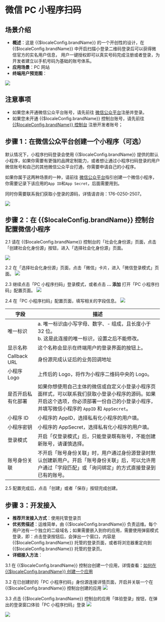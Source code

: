 # 微信 PC 小程序扫码

<LastUpdated />

## 场景介绍

- **概述**：这是 {{$localeConfig.brandName}} 的一个开创性的设计，在 {{$localeConfig.brandName}} 中开启扫描小登录二维码登录后可以获得微信官方的实名用户信息， 用户一键授权即可以真实号码完成注册或者登录，为开发者建立以手机号码为基础的账号体系。
- **应用场景**：PC 网站
- **终端用户预览图**：

![](./images/login-cn.jpg)

## 注意事项

- 如果您未开通微信公众平台账号，请先前往 [微信公众平台](https://mp.weixin.qq.com/wxopen/waregister?action=step1&token=&lang=zh_CN)注册并登录。
- 如果您未开通 {{$localeConfig.brandName}} 控制台账号，请先前往 [{{$localeConfig.brandName}} 控制台](https://authing.cn/) 注册开发者账号；

## 步骤 1：在微信公众平台创建一个小程序（可选）

默认情况下，小程序扫码登录会使用 {{$localeConfig.brandName}} 提供的默认小程序，如果你需要有更强的品牌定制能力，或者想让通过小程序扫码登录的用户微信账号和自己的其他微信公众平台打通，你需要申请自己的小程序。

如果你属于这两种场景的一种，请前往 [微信公众平台](https://mp.weixin.qq.com/wxopen/waregister?action=step1&token=&lang=zh_CN)指引创建一个微信小程序，你需要记录下该应用的`App ID`和`App Secret`，后面需要用到。

同时你需要联系我们获取小登录的源码，详情请咨询：176-0250-2507。

![](./images/register-wechat-miniprogram.jpg)

## 步骤 2：在 {{$localeConfig.brandName}} 控制台配置微信小程序

2.1 请在 {{$localeConfig.brandName}} 控制台的「社会化身份源」页面，点击「创建社会化身份源」按钮，进入「选择社会化身份源」页面。

![](~@imagesZhCn/guides/connections/create-social-idp.jpg)

2.2 在「选择社会化身份源」页面，点击「微信」卡片，进入「微信登录模式」页面。
![](../wechat-pc/images/add-app-1.jpg)

2.3 继续点击「PC 小程序扫码」登录模式，或者点击 **… 添加** 打开「PC 小程序扫码」配置页面。
![](./images/add-app1.jpg)

2.4 在「PC 小程序扫码」配置页面，填写相关的字段信息。
![](./images/add-app2.jpg)

| 字段               | 描述                                                                                                                                                                                        |
| ------------------ | ------------------------------------------------------------------------------------------------------------------------------------------------------------------------------------------- |
| 唯一标识           | a. 唯一标识由小写字母、数字、- 组成，且长度小于 32 位。<br />b. 这是此连接的唯一标识，设置之后不能修改。                                                                                    |
| 显示名称           | 这个名称会显示在终端用户的登录界面的按钮上。                                                                                                                                                |
| Callback URL       | 身份源完成认证后的业务回调地址                                                                                                                                                              |
| 小程序 Logo        | 上传后的 Logo，将作为小程序二维码中央的 Logo。                                                                                                                                              |
| 是否开启私有化部署 | 如果你想使用自己主体的微信或自定义小登录小程序页面样式，可以联系我们获取小登录小程序的源码。如果开启这个选项，你必须部署一份自己的小登录小程序，并填写微信小程序的 `AppID` 和 `AppSecret`。 |
| 小程序 ID          | 小程序的 AppID，选择私有化小程序的用户填。                                                                                                                                                  |
| 小程序密钥         | 小程序的 AppSecret，选择私有化小程序的用户填。                                                                                                                                              |
| 登录模式           | 开启「仅登录模式」后，只能登录既有账号，不能创建新账号，请谨慎选择。                                                                                                                        |
| 账号身份关联       | 不开启「账号身份关联」时，用户通过身份源登录时默认创建新用户。开启「账号身份关联」后，可以允许用户通过「字段匹配」或「询问绑定」的方式直接登录到已有的账号。                                |

2.5 配置完成后，点击「创建」或者「保存」按钮完成创建。


## 步骤 3：开发接入

- **推荐开发接入方式**：使用托管登录页
- **优劣势描述**：运维简单，由 {{$localeConfig.brandName}} 负责运维。每个用户池有一个独立的二级域名；如果需要嵌入到你的应用，需要使用弹窗模式登录，即：点击登录按钮后，会弹出一个窗口，内容是 {{$localeConfig.brandName}} 托管的登录页面，或者将浏览器重定向到 {{$localeConfig.brandName}} 托管的登录页。
- **详细接入方法**：

3.1 在 {{$localeConfig.brandName}} 控制台创建一个应用，详情查看：[如何在 {{$localeConfig.brandName}} 创建一个应用](/guides/app/create-app)

3.2 在已创建好的「PC 小程序扫码」身份源连接详情页面，开启并关联一个在 {{$localeConfig.brandName}} 控制台创建的应用
![](./images/step3.2.jpg)

3.3 点击 {{$localeConfig.brandName}} 控制台的应用「体验登录」按钮，在弹出的登录窗口体验「PC 小程序扫码」登录
![](../wechat-pc/images/step3.3-1.jpg)

![](./images/step3.3-2.jpg)
